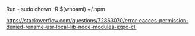Run - sudo chown -R $(whoami) ~/.npm


https://stackoverflow.com/questions/72863070/error-eacces-permission-denied-rename-usr-local-lib-node-modules-expo-cli